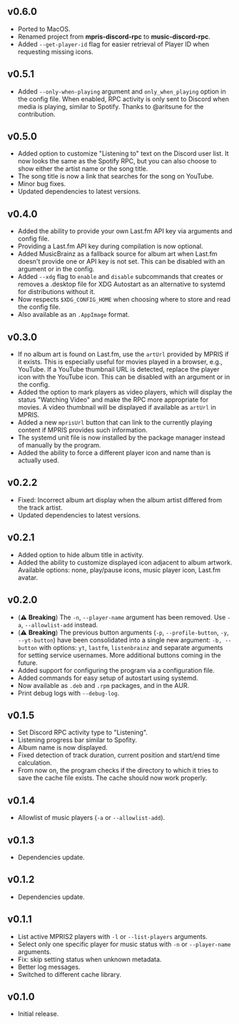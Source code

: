 ## v0.6.0

- Ported to MacOS.
- Renamed project from **mpris-discord-rpc** to **music-discord-rpc**.
- Added `--get-player-id` flag for easier retrieval of Player ID when requesting missing icons.

## v0.5.1

- Added `--only-when-playing` argument and `only_when_playing` option in the config file. When enabled, RPC activity is only sent to Discord when media is playing, similar to Spotify. Thanks to @aritsune for the contribution.

## v0.5.0

- Added option to customize "Listening to" text on the Discord user list. It now looks the same as the Spotify RPC, but you can also choose to show either the artist name or the song title.
- The song title is now a link that searches for the song on YouTube.
- Minor bug fixes.
- Updated dependencies to latest versions.

## v0.4.0

- Added the ability to provide your own Last.fm API key via arguments and config file.
- Providing a Last.fm API key during compilation is now optional.
- Added MusicBrainz as a fallback source for album art when Last.fm doesn't provide one or API key is not set. This can be disabled with an argument or in the config.
- Added `--xdg` flag to `enable` and `disable` subcommands that creates or removes a .desktop file for XDG Autostart as an alternative to systemd for distributions without it.
- Now respects `$XDG_CONFIG_HOME` when choosing where to store and read the config file.
- Also available as an `.AppImage` format.

## v0.3.0

- If no album art is found on Last.fm, use the `artUrl` provided by MPRIS if it exists. This is especially useful for movies played in a browser, e.g., YouTube. If a YouTube thumbnail URL is detected, replace the player icon with the YouTube icon. This can be disabled with an argument or in the config.
- Added the option to mark players as video players, which will display the status "Watching Video" and make the RPC more appropriate for movies. A video thumbnail will be displayed if available as `artUrl` in MPRIS.
- Added a new `mprisUrl` button that can link to the currently playing content if MPRIS provides such information.
- The systemd unit file is now installed by the package manager instead of manually by the program.
- Added the ability to force a different player icon and name than is actually used.

## v0.2.2

- Fixed: Incorrect album art display when the album artist differed from the track artist.
- Updated dependencies to latest versions.

## v0.2.1

- Added option to hide album title in activity.
- Added the ability to customize displayed icon adjacent to album artwork. Available options: none, play/pause icons, music player icon, Last.fm avatar.

## v0.2.0

- (⚠️ **Breaking**) The `-n`, `--player-name` argument has been removed. Use `-a`, `--allowlist-add` instead.
- (⚠️ **Breaking**) The previous button arguments (`-p`, `--profile-button`, `-y`, `--yt-button`) have been consolidated into a single new argument: `-b, --button` with options: `yt`, `lastfm`, `listenbrainz` and separate arguments for setting service usernames. More additional buttons coming in the future.
- Added support for configuring the program via a configuration file.
- Added commands for easy setup of autostart using systemd.
- Now available as `.deb` and `.rpm` packages, and in the AUR.
- Print debug logs with `--debug-log`.

## v0.1.5

- Set Discord RPC activity type to "Listening".
- Listening progress bar similar to Spofity.
- Album name is now displayed.
- Fixed detection of track duration, current position and start/end time calculation.
- From now on, the program checks if the directory to which it tries to save the cache file exists. The cache should now work properly.

## v0.1.4

- Allowlist of music players (`-a` or `--allowlist-add`).

## v0.1.3

- Dependencies update.

## v0.1.2

- Dependencies update.

## v0.1.1

- List active MPRIS2 players with `-l` or `--list-players` arguments.
- Select only one specific player for music status with `-n` or `--player-name` arguments.
- Fix: skip setting status when unknown metadata.
- Better log messages.
- Switched to different cache library.

## v0.1.0

- Initial release.
